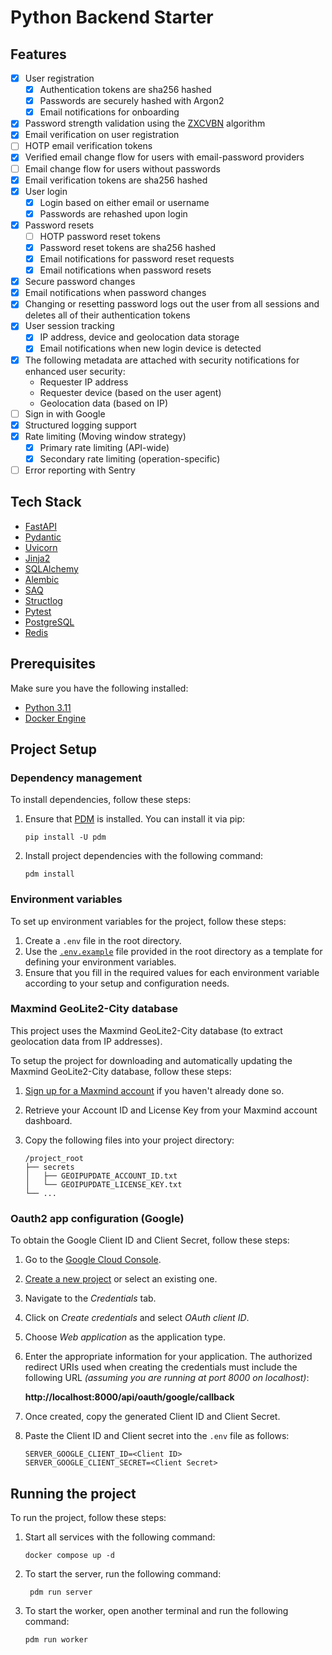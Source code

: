 # Python Backend Starter

## Features

- [x] User registration
   - [x] Authentication tokens are sha256 hashed
   - [x] Passwords are securely hashed with Argon2
   - [x] Email notifications for onboarding
- [x] Password strength validation using the [ZXCVBN](https://github.com/dropbox/zxcvbn) algorithm
- [x] Email verification on user registration
- [ ] HOTP email verification tokens
- [x] Verified email change flow for users with email-password providers
- [ ] Email change flow for users without passwords
- [x] Email verification tokens are sha256 hashed
- [x] User login
   - [x] Login based on either email or username
   - [x] Passwords are rehashed upon login
- [x] Password resets
   - [ ] HOTP password reset tokens
   - [x] Password reset tokens are sha256 hashed
   - [x] Email notifications for password reset requests
   - [x] Email notifications when password resets
- [x] Secure password changes
- [x] Email notifications when password changes
- [x] Changing or resetting password logs out the user from all sessions and deletes all of their authentication tokens
- [x] User session tracking
   - [x] IP address, device and geolocation data storage
   - [x] Email notifications when new login device is detected
- [x] The following metadata are attached with security notifications for enhanced user security:
   - Requester IP address
   - Requester device (based on the user agent)
   - Geolocation data (based on IP)
- [ ] Sign in with Google
- [x] Structured logging support
- [x] Rate limiting (Moving window strategy)
   - [x] Primary rate limiting (API-wide)
   - [x] Secondary rate limiting (operation-specific)
- [ ] Error reporting with Sentry

## Tech Stack

- [FastAPI](https://fastapi.tiangolo.com/)
- [Pydantic](https://docs.pydantic.dev/latest/)
- [Uvicorn](https://www.uvicorn.org/)
- [Jinja2](https://jinja.palletsprojects.com/en/latest/)
- [SQLAlchemy](https://www.sqlalchemy.org/)
- [Alembic](https://alembic.sqlalchemy.org/en/latest/)
- [SAQ](https://saq-py.readthedocs.io/en/latest/)
- [Structlog](https://www.structlog.org/en/stable/)
- [Pytest](https://docs.pytest.org/en/latest/)
- [PostgreSQL](https://www.postgresql.org/)
- [Redis](https://redis.io/)

## Prerequisites

Make sure you have the following installed:

- [Python 3.11](https://www.python.org/downloads/)
- [Docker Engine](https://docs.docker.com/engine/install/)

## Project Setup

### Dependency management

To install dependencies, follow these steps:

1. Ensure that [PDM](https://pdm-project.org/latest/) is installed. You can install it via pip:

    ```
    pip install -U pdm
    ```
2. Install project dependencies with the following command:

   ```
   pdm install
   ```

### Environment variables

To set up environment variables for the project, follow these steps:

1. Create a `.env` file in the root directory.
2. Use the [`.env.example`](./.env.example) file provided in the root directory as a template for defining your environment variables.
3. Ensure that you fill in the required values for each environment variable according to your setup and configuration needs.

### Maxmind GeoLite2-City database

This project uses the Maxmind GeoLite2-City database (to extract geolocation data from IP addresses).

To setup the project for downloading and automatically updating the Maxmind GeoLite2-City database, follow these steps:

1. [Sign up for a Maxmind account](https://www.maxmind.com/en/geolite2/signup) if you haven't already done so.
2. Retrieve your Account ID and License Key from your Maxmind account dashboard.
3. Copy the following files into your project directory:

    ```
    /project_root
    ├── secrets
    │   ├── GEOIPUPDATE_ACCOUNT_ID.txt
    │   └── GEOIPUPDATE_LICENSE_KEY.txt
    └── ...
    ```

### Oauth2 app configuration (Google)

To obtain the Google Client ID and Client Secret, follow these steps:

1. Go to the [Google Cloud Console](https://console.cloud.google.com/).
2. [Create a new project](https://console.cloud.google.com/projectcreate) or select an existing one.
3. Navigate to the *Credentials* tab.
4. Click on *Create credentials* and select *OAuth client ID*.
5. Choose *Web application* as the application type.
6. Enter the appropriate information for your application.
   The authorized redirect URIs used when creating the credentials must include the following URL *(assuming you are running at port 8000 on localhost)*:

   **http://localhost:8000/api/oauth/google/callback**

7. Once created, copy the generated Client ID and Client Secret.
8. Paste the Client ID and Client secret into the `.env` file as follows:

    ```
    SERVER_GOOGLE_CLIENT_ID=<Client ID>
    SERVER_GOOGLE_CLIENT_SECRET=<Client Secret>
    ```

## Running the project

To run the project, follow these steps:

1. Start all services with the following command:

   ```
   docker compose up -d
   ```
2. To start the server, run the following command:

   ```
    pdm run server
   ```
3. To start the worker, open another terminal and run the following command:

   ```
   pdm run worker
   ```
